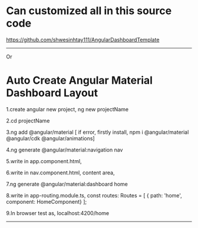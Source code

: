 Can customized all in this source code
=====================================
  https://github.com/shwesinhtay111/AngularDashboardTemplate

----------------------------------------------------------------------

Or

Auto Create Angular Material Dashboard Layout
============================================
1.create angular new project, ng new projectName

2.cd projectName

3.ng add @angular/material [ if error, firstly install, npm i @angular/material @angular/cdk @angular/animations]

4.ng generate @angular/material:navigation nav

5.write in app.component.html, <app-nav></app-nav>

6.write in nav.component.html, content area,<router-outlet></router-outlet>

7.ng generate @angular/material:dashboard home

8.write in app-routing.module.ts, const routes: Routes = [
  { path: 'home', component: HomeComponent}
];

9.In browser test as, localhost:4200/home

------------------------------------------------------
